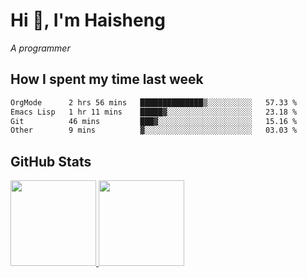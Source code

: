 
# Hi 👋, I'm Haisheng

*A programmer*

<!---
## What I'm reading

[Reading list](https://freizl.github.io/info/books.html)
-->

## How I spent my time last week

<!--START_SECTION:waka-->

```txt
OrgMode      2 hrs 56 mins   ██████████████▒░░░░░░░░░░   57.33 %
Emacs Lisp   1 hr 11 mins    █████▓░░░░░░░░░░░░░░░░░░░   23.18 %
Git          46 mins         ███▓░░░░░░░░░░░░░░░░░░░░░   15.16 %
Other        9 mins          ▓░░░░░░░░░░░░░░░░░░░░░░░░   03.03 %
```

<!--END_SECTION:waka-->

## GitHub Stats

<a href="https://github.com/hw202207">
  <img height="137px" src="https://github-readme-stats.vercel.app/api?username=freizl&hide_title=false&hide_border=true&show_icons=true&include_all_commits=true&count_private=true&line_height=21&theme=" />
  <img height="137px" src="https://github-readme-stats.vercel.app/api/top-langs/?username=freizl&hide_title=true&hide_border=true&layout=compact&langs_count=6&theme=" />
</a>
